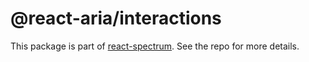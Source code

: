 # @react-aria/interactions

This package is part of [react-spectrum](https://github.com/watheia/rsp-kit). See the repo for more details.
